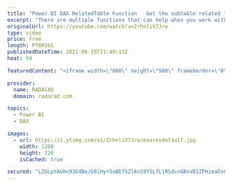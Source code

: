 ```yaml
---
title: "Power BI DAX RelatedTable Function   Get the subtable related to the current row"
excerpt: "There are multiple functions that can help when you work with tables that are connected through relationships. One of these functions is Relatedtable. This function gives you the subtable from the other table for all the rows related to the current row. For example, all sales transactions (from the Sales"
originalUrl: https://youtube.com/watch?v=ZrhnliV7Jrw
type: video
price: Free
length: PT6M16S
publishedDateTime: 2021-06-15T21:49:15Z
heat: 50

featuredContent: "<iframe width=\"800\" height=\"500\" frameborder=\"0\" src=\"https://www.youtube.com/embed/ZrhnliV7Jrw\" allow=\"accelerometer; autoplay; encrypted-media; gyroscope; picture-in-picture\" allowfullscreen></iframe>"

provider:
  name: RADACAD
  domain: radacad.com

topics:
  - Power BI
  - DAX

images:
  - url: https://i.ytimg.com/vi/ZrhnliV7Jrw/maxresdefault.jpg
    width: 1280
    height: 720
    isCached: true

secured: "LZGLpYAUhv93D4Be/G0iHy+5oBEf5Zl6xS9Y5LfLiRSdcnGBnVB1ZPmieaDs0HNjS66gHa0FPCvCOKwJgDJgTNVLcN23HGzbwDKjGlMxuRQ16DCHFYyIKpSsNCvABYjcpdYFXd2UdnRv9pkG+5/FGpgzET/f9GdRiv0zoCifwfO8+0fPYBtmI5vBhCj7EvHBukfMnf78ocg4eKkySf8E13u0Wa4B82GbQLHmi2PJnFGYCOb4wSm4NMyUV9N8WYa3xvLb1yX/71vaSaIo52REzcKO2TnruxiWCYicHsG/3muD5vrXXBNzy0A64CH10dMvf3qvfITblvqbYhBm0dU/nWOvAqKwUKQtdAPMCmi5gyYMRobdiyrHDgHKiYZ9MCV8mJIaKS9Kt22WZ3LShVRNv54R28guCtEkfyyl3iV6yMk=;JtU4dMTOZ96GrzPOWWaKBw=="
---
```


